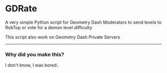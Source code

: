 # GDRate
A very simple Python script for Geometry Dash Moderators to send levels to RobTop or vote for a demon level difficulty

This script also work on Geometry Dash Private Servers

----------
### Why did you make this?
I don't know, I was bored..
